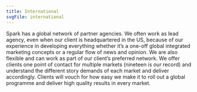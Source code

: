 ```yaml
---
title: International
svgFile: international
---
```


Spark has a global network of partner agencies. We often work as lead agency, even when our client is headquartered in the US, because of our experience in developing everything whether it’s a one-off global integrated marketing concepts or a regular flow of news and opinion. We are also flexible and can work as part of our client’s preferred network. We offer clients one point of contact for multiple markets (nineteen is our record) and understand the different story demands of each market and deliver accordingly. Clients will vouch for how easy we make it to roll out a global programme and deliver high quality results in every market.

